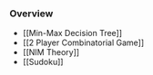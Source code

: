 ### Overview
+ [[Min-Max Decision Tree]]
+ [[2 Player Combinatorial Game]]
+ [[NIM Theory]]
+ [[Sudoku]]

